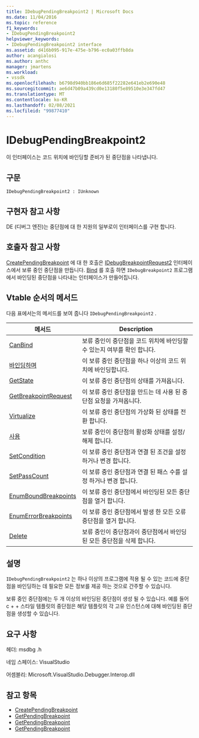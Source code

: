 ```yaml
---
title: IDebugPendingBreakpoint2 | Microsoft Docs
ms.date: 11/04/2016
ms.topic: reference
f1_keywords:
- IDebugPendingBreakpoint2
helpviewer_keywords:
- IDebugPendingBreakpoint2 interface
ms.assetid: d416b095-917e-475e-b796-ec0a03ffb8da
author: acangialosi
ms.author: anthc
manager: jmartens
ms.workload:
- vssdk
ms.openlocfilehash: b6798d940bb186e6d685f22282e641eb2e690e48
ms.sourcegitcommit: ae6d47b09a439cd0e13180f5e89510e3e347fd47
ms.translationtype: MT
ms.contentlocale: ko-KR
ms.lasthandoff: 02/08/2021
ms.locfileid: "99877410"
---
```

# <a name="idebugpendingbreakpoint2"></a>IDebugPendingBreakpoint2
이 인터페이스는 코드 위치에 바인딩할 준비가 된 중단점을 나타냅니다.

## <a name="syntax"></a>구문

```
IDebugPendingBreakpoint2 : IUnknown
```

## <a name="notes-for-implementers"></a>구현자 참고 사항
 DE (디버그 엔진)는 중단점에 대 한 지원의 일부로이 인터페이스를 구현 합니다.

## <a name="notes-for-callers"></a>호출자 참고 사항
 [CreatePendingBreakpoint](../../../extensibility/debugger/reference/idebugengine2-creatependingbreakpoint.md) 에 대 한 호출은 [IDebugBreakpointRequest2](../../../extensibility/debugger/reference/idebugbreakpointrequest2.md) 인터페이스에서 보류 중인 중단점을 만듭니다. [Bind](../../../extensibility/debugger/reference/idebugpendingbreakpoint2-bind.md) 를 호출 하면 `IDebugBreakpoint2` 프로그램에서 바인딩된 중단점을 나타내는 인터페이스가 만들어집니다.

## <a name="methods-in-vtable-order"></a>Vtable 순서의 메서드
 다음 표에서는의 메서드를 보여 줍니다 `IDebugPendingBreakpoint2` .

|메서드|Description|
|------------|-----------------|
|[CanBind](../../../extensibility/debugger/reference/idebugpendingbreakpoint2-canbind.md)|보류 중인이 중단점을 코드 위치에 바인딩할 수 있는지 여부를 확인 합니다.|
|[바인딩하며](../../../extensibility/debugger/reference/idebugpendingbreakpoint2-bind.md)|이 보류 중인 중단점을 하나 이상의 코드 위치에 바인딩합니다.|
|[GetState](../../../extensibility/debugger/reference/idebugpendingbreakpoint2-getstate.md)|이 보류 중인 중단점의 상태를 가져옵니다.|
|[GetBreakpointRequest](../../../extensibility/debugger/reference/idebugpendingbreakpoint2-getbreakpointrequest.md)|이 보류 중인 중단점을 만드는 데 사용 된 중단점 요청을 가져옵니다.|
|[Virtualize](../../../extensibility/debugger/reference/idebugpendingbreakpoint2-virtualize.md)|이 보류 중인 중단점의 가상화 된 상태를 전환 합니다.|
|[사용](../../../extensibility/debugger/reference/idebugpendingbreakpoint2-enable.md)|보류 중인이 중단점의 활성화 상태를 설정/해제 합니다.|
|[SetCondition](../../../extensibility/debugger/reference/idebugpendingbreakpoint2-setcondition.md)|이 보류 중인 중단점과 연결 된 조건을 설정 하거나 변경 합니다.|
|[SetPassCount](../../../extensibility/debugger/reference/idebugpendingbreakpoint2-setpasscount.md)|이 보류 중인 중단점과 연결 된 패스 수를 설정 하거나 변경 합니다.|
|[EnumBoundBreakpoints](../../../extensibility/debugger/reference/idebugpendingbreakpoint2-enumboundbreakpoints.md)|이 보류 중인 중단점에서 바인딩된 모든 중단점을 열거 합니다.|
|[EnumErrorBreakpoints](../../../extensibility/debugger/reference/idebugpendingbreakpoint2-enumerrorbreakpoints.md)|이 보류 중인 중단점에서 발생 한 모든 오류 중단점을 열거 합니다.|
|[Delete](../../../extensibility/debugger/reference/idebugpendingbreakpoint2-delete.md)|보류 중인이 중단점과이 중단점에서 바인딩된 모든 중단점을 삭제 합니다.|

## <a name="remarks"></a>설명
 `IDebugPendingBreakpoint2` 는 하나 이상의 프로그램에 적용 될 수 있는 코드에 중단점을 바인딩하는 데 필요한 모든 정보를 제공 하는 것으로 간주할 수 있습니다.

 보류 중인 중단점에는 두 개 이상의 바인딩된 중단점이 생성 될 수 있습니다. 예를 들어 c + + 스타일 템플릿의 중단점은 해당 템플릿의 각 고유 인스턴스에 대해 바인딩된 중단점을 생성할 수 있습니다.

## <a name="requirements"></a>요구 사항
 헤더: msdbg .h

 네임 스페이스: VisualStudio

 어셈블리: Microsoft.VisualStudio.Debugger.Interop.dll

## <a name="see-also"></a>참고 항목
- [CreatePendingBreakpoint](../../../extensibility/debugger/reference/idebugengine2-creatependingbreakpoint.md)
- [GetPendingBreakpoint](../../../extensibility/debugger/reference/idebugbreakpointboundevent2-getpendingbreakpoint.md)
- [GetPendingBreakpoint](../../../extensibility/debugger/reference/idebugboundbreakpoint2-getpendingbreakpoint.md)
- [GetPendingBreakpoint](../../../extensibility/debugger/reference/idebugerrorbreakpoint2-getpendingbreakpoint.md)

